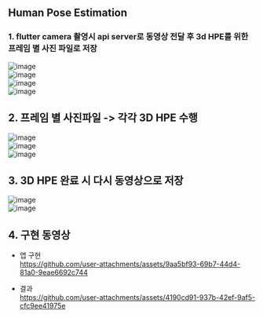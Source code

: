 
## Human Pose Estimation

### 1. flutter camera 촬영시 api server로 동영상 전달 후 3d HPE를 위한 프레임 별 사진 파일로 저장
![image](https://github.com/user-attachments/assets/5b145083-d0fe-4449-ad02-c2552ff4a047)    
![image](https://github.com/user-attachments/assets/ce8b26c1-3ab2-4907-98f6-a47eb3ce5ecf)    
![image](https://github.com/user-attachments/assets/71569227-6553-490d-a4a6-95b054752ec5)      
![image](https://github.com/user-attachments/assets/13a61f68-0280-4a4b-a890-26536d5ebb1a)      

## 2. 프레임 별 사진파일 -> 각각 3D HPE 수행     
![image](https://github.com/user-attachments/assets/0d571d46-8907-4b26-88d4-c137d93724e0)    
![image](https://github.com/user-attachments/assets/815afdea-27a0-41ad-9b86-89232760dce6)     
![image](https://github.com/user-attachments/assets/adfcc176-ed2c-4882-8ae7-76f1438b9d88)     

## 3. 3D HPE 완료 시 다시 동영상으로 저장   
![image](https://github.com/user-attachments/assets/bdd0e76e-f8df-4c68-9b86-be7ca6f1b2db)    
![image](https://github.com/user-attachments/assets/a413fe61-192b-4c64-99af-141e157b722c)     

## 4. 구현 동영상    
- 앱 구현  
https://github.com/user-attachments/assets/9aa5bf93-69b7-44d4-81a0-9eae6692c744 

- 결과   
https://github.com/user-attachments/assets/4190cd91-937b-42ef-9af5-cfc9ee41975e     



